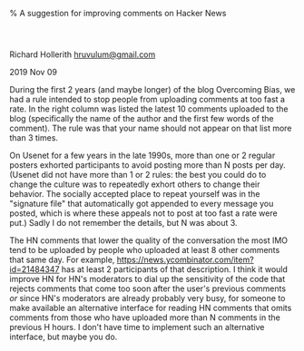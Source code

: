 % A suggestion for improving comments on Hacker News

<header>
<link rel="stylesheet" href="basic.css">
</header>

Richard Hollerith <hruvulum@gmail.com>

2019 Nov 09

During the first 2 years (and maybe longer) of the blog Overcoming Bias, we had a rule intended to stop people from uploading comments at too fast a rate. In the right column was listed the latest 10 comments uploaded to the blog (specifically the name of the author and the first few words of the comment). The rule was that your name should not appear on that list more than 3 times.

On Usenet for a few years in the late 1990s, more than one or 2 regular posters exhorted participants to avoid posting more than N posts per day. (Usenet did not have more than 1 or 2 rules: the best you could do to change the culture was to repeatedly exhort others to change their behavior. The socially accepted place to repeat yourself was in the "signature file" that automatically got appended to every message you posted, which is where these appeals not to post at too fast a rate were put.) Sadly I do not remember the details, but N was about 3.

The HN comments that lower the quality of the conversation the most IMO tend to be uploaded by people who uploaded at least 8 other comments that same day. For example, <https://news.ycombinator.com/item?id=21484347> has at least 2 participants of that description. I think it would improve HN for HN's moderators to dial up the sensitivity of the code that rejects comments that come too soon after the user's previous comments _or_ since HN's moderators are already probably very busy, for someone to make available an alternative interface for reading HN comments that omits comments from those who have uploaded more than N comments in the previous H hours. I don't have time to implement such an alternative interface, but maybe you do.


